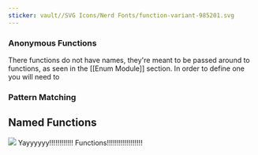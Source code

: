 ```yaml
---
sticker: vault//SVG Icons/Nerd Fonts/function-variant-985201.svg
---
```

### Anonymous Functions 
There functions do not have names, they're meant to be passed around to functions, as seen in the [[Enum Module]] section. In order to define one you will need to 

### Pattern Matching

## Named Functions 


![](https://media.tenor.com/uJOLBspTDLoAAAAd/cat-dance.gif)
Yayyyyyy!!!!!!!!!!!! Functions!!!!!!!!!!!!!!!!!!